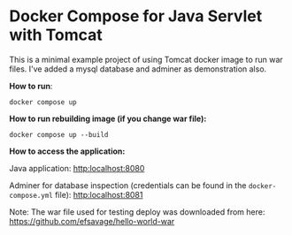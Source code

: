 # Docker Compose for Java Servlet with Tomcat

This is a minimal example project of using Tomcat docker image to run war files. I've added a mysql database and adminer as demonstration also.

**How to run**:

`docker compose up`

**How to run rebuilding image (if you change war file):**

`docker compose up --build`

**How to access the application:**

Java application: [http:localhost:8080](http:localhost:8080)

Adminer for database inspection (credentials can be found in the `docker-compose.yml` file): [http:localhost:8081](http://localhost:8081)

Note: The war file used for testing deploy was downloaded from here: https://github.com/efsavage/hello-world-war
